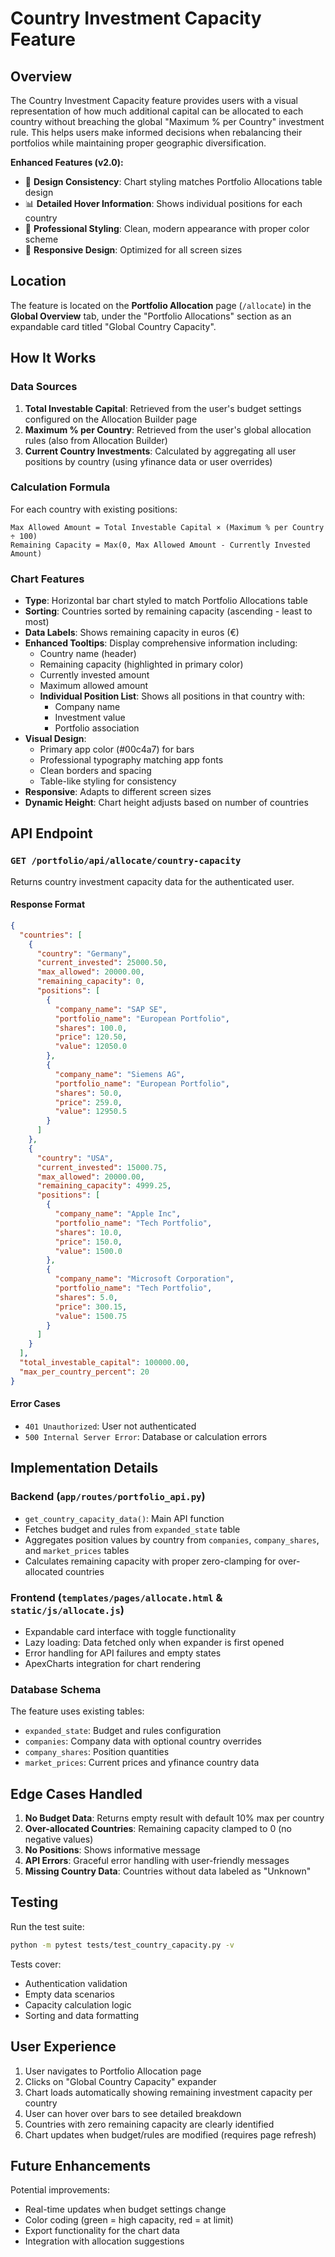# Country Investment Capacity Feature

## Overview

The Country Investment Capacity feature provides users with a visual representation of how much additional capital can be allocated to each country without breaching the global "Maximum % per Country" investment rule. This helps users make informed decisions when rebalancing their portfolios while maintaining proper geographic diversification.

**Enhanced Features (v2.0):**
- 🎨 **Design Consistency**: Chart styling matches Portfolio Allocations table design
- 📊 **Detailed Hover Information**: Shows individual positions for each country
- 💅 **Professional Styling**: Clean, modern appearance with proper color scheme
- 📱 **Responsive Design**: Optimized for all screen sizes

## Location

The feature is located on the **Portfolio Allocation** page (`/allocate`) in the **Global Overview** tab, under the "Portfolio Allocations" section as an expandable card titled "Global Country Capacity".

## How It Works

### Data Sources
1. **Total Investable Capital**: Retrieved from the user's budget settings configured on the Allocation Builder page
2. **Maximum % per Country**: Retrieved from the user's global allocation rules (also from Allocation Builder)
3. **Current Country Investments**: Calculated by aggregating all user positions by country (using yfinance data or user overrides)

### Calculation Formula
For each country with existing positions:
```
Max Allowed Amount = Total Investable Capital × (Maximum % per Country ÷ 100)
Remaining Capacity = Max(0, Max Allowed Amount - Currently Invested Amount)
```

### Chart Features
- **Type**: Horizontal bar chart styled to match Portfolio Allocations table
- **Sorting**: Countries sorted by remaining capacity (ascending - least to most)
- **Data Labels**: Shows remaining capacity in euros (€)
- **Enhanced Tooltips**: Display comprehensive information including:
  - Country name (header)
  - Remaining capacity (highlighted in primary color)
  - Currently invested amount
  - Maximum allowed amount
  - **Individual Position List**: Shows all positions in that country with:
    - Company name
    - Investment value
    - Portfolio association
- **Visual Design**: 
  - Primary app color (#00c4a7) for bars
  - Professional typography matching app fonts
  - Clean borders and spacing
  - Table-like styling for consistency
- **Responsive**: Adapts to different screen sizes
- **Dynamic Height**: Chart height adjusts based on number of countries

## API Endpoint

### `GET /portfolio/api/allocate/country-capacity`

Returns country investment capacity data for the authenticated user.

#### Response Format
```json
{
  "countries": [
    {
      "country": "Germany",
      "current_invested": 25000.50,
      "max_allowed": 20000.00,
      "remaining_capacity": 0,
      "positions": [
        {
          "company_name": "SAP SE",
          "portfolio_name": "European Portfolio",
          "shares": 100.0,
          "price": 120.50,
          "value": 12050.0
        },
        {
          "company_name": "Siemens AG",
          "portfolio_name": "European Portfolio", 
          "shares": 50.0,
          "price": 259.0,
          "value": 12950.5
        }
      ]
    },
    {
      "country": "USA",
      "current_invested": 15000.75,
      "max_allowed": 20000.00,
      "remaining_capacity": 4999.25,
      "positions": [
        {
          "company_name": "Apple Inc",
          "portfolio_name": "Tech Portfolio",
          "shares": 10.0,
          "price": 150.0,
          "value": 1500.0
        },
        {
          "company_name": "Microsoft Corporation",
          "portfolio_name": "Tech Portfolio",
          "shares": 5.0,
          "price": 300.15,
          "value": 1500.75
        }
      ]
    }
  ],
  "total_investable_capital": 100000.00,
  "max_per_country_percent": 20
}
```

#### Error Cases
- `401 Unauthorized`: User not authenticated
- `500 Internal Server Error`: Database or calculation errors

## Implementation Details

### Backend (`app/routes/portfolio_api.py`)
- `get_country_capacity_data()`: Main API function
- Fetches budget and rules from `expanded_state` table
- Aggregates position values by country from `companies`, `company_shares`, and `market_prices` tables
- Calculates remaining capacity with proper zero-clamping for over-allocated countries

### Frontend (`templates/pages/allocate.html` & `static/js/allocate.js`)
- Expandable card interface with toggle functionality
- Lazy loading: Data fetched only when expander is first opened
- Error handling for API failures and empty states
- ApexCharts integration for chart rendering

### Database Schema
The feature uses existing tables:
- `expanded_state`: Budget and rules configuration
- `companies`: Company data with optional country overrides
- `company_shares`: Position quantities
- `market_prices`: Current prices and yfinance country data

## Edge Cases Handled

1. **No Budget Data**: Returns empty result with default 10% max per country
2. **Over-allocated Countries**: Remaining capacity clamped to 0 (no negative values)
3. **No Positions**: Shows informative message
4. **API Errors**: Graceful error handling with user-friendly messages
5. **Missing Country Data**: Countries without data labeled as "Unknown"

## Testing

Run the test suite:
```bash
python -m pytest tests/test_country_capacity.py -v
```

Tests cover:
- Authentication validation
- Empty data scenarios
- Capacity calculation logic
- Sorting and data formatting

## User Experience

1. User navigates to Portfolio Allocation page
2. Clicks on "Global Country Capacity" expander
3. Chart loads automatically showing remaining investment capacity per country
4. User can hover over bars to see detailed breakdown
5. Countries with zero remaining capacity are clearly identified
6. Chart updates when budget/rules are modified (requires page refresh)

## Future Enhancements

Potential improvements:
- Real-time updates when budget settings change
- Color coding (green = high capacity, red = at limit)
- Export functionality for the chart data
- Integration with allocation suggestions
